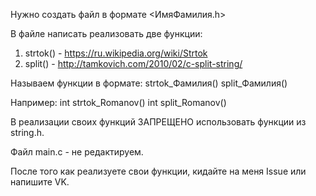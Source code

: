 Нужно создать файл в формате <ИмяФамилия.h>

В файле написать реализовать две функции:

1. strtok() - https://ru.wikipedia.org/wiki/Strtok
2. split() - http://tamkovich.com/2010/02/c-split-string/

Называем функции в формате: 
strtok_Фамилия()
split_Фамилия()

Например:
int strtok_Romanov()
int split_Romanov()

В реализации своих функций ЗАПРЕЩЕНО использовать функции из string.h.

Файл main.c - не редактируем. 

После того как реализуете свои функции, кидайте на меня Issue или напишите VK.